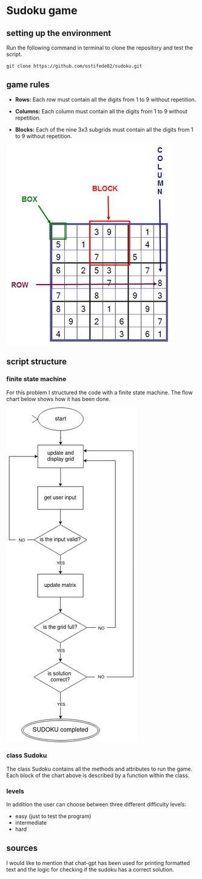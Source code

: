 # Sudoku game
## setting up the environment
Run the following command in terminal to clone the repository and test the script.
~~~
git clone https://github.com/ostifede02/sudoku.git
~~~


## game rules
+ **Rows:** Each row must contain all the digits from 1 to 9 without repetition.

+ **Columns:** Each column must contain all the digits from 1 to 9 without repetition.

+ **Blocks:** Each of the nine 3x3 subgrids must contain all the digits from 1 to 9 without repetition.

![Sudoku Rules](utils/images/sudoku_rules.jpg)


## script structure
### finite state machine
For this problem I structured the code with a finite state machine. The flow chart below shows how it has been done.

![Sudoku Rules](utils/images/flow_chart.png)

### class Sudoku
The class Sudoku contains all the methods and attributes to run the game. Each block of the chart above is described by a function within the class.

### levels
In addition the user can choose between three different difficulty levels:
+ easy (just to test the program)
+ intermediate
+ hard


## sources
I would like to mention that chat-gpt has been used for printing formatted text and the logic for checking if the sudoku has a correct solution.